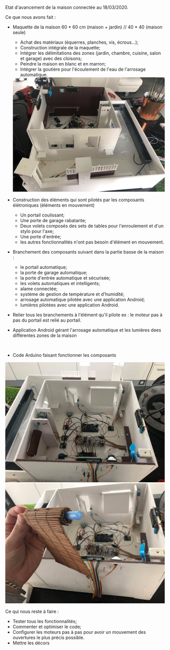 Etat d'avancement de la maison connectée au 18/03/2020.

Ce que nous avons fait : 

- Maquette de la maison 60 * 60 cm (maison + jardin) // 40 * 40 (maison seule)
  - Achat des matériaux (équerres, planches, vis, écrous...);
  - Construction intégrale de la maquette;
  - Intégrer les délimitations des zones (jardin, chambre, cuisine, salon et garage) avec des cloisons;
  - Peindre la maison en blanc et en marron;
  - Intégrer la goutière pour l'écoulement de l'eau de l'arrosage automatique.
  
  <img src="./img/img1.jpg" alt=""/>

- Construction des éléments qui sont pilotés par les composants élétroniques (éléments en mouvement)
  - Un portail coulissant;
  - Une porte de garage rabatante;
  - Deux volets composés des sets de tables pour l'enroulement et d'un stylo pour l'axe;
  - Une porte d'entrée;
  - les autres fonctionnalités n'ont pas besoin d'élément en mouvement.
  
- Branchement des composants suivant dans la partie basse de la maison :
  - le portail automatique;
  - la porte de garage automatique;
  - la porte d'entrée automatique et sécurisée;
  - les volets automatiques et intelligents;
  - alame connectée;
  - système de gestion de température et d'humidité;
  - arrosage automatique pilotée avec une application Android;
  - lumières pilotées avec une application Android.
  
- Relier tous les branchements à l'élément qu'il pilote
  ex : le moteur pas à pas du portail est relié au portail.
  
- Application Android gérant l'arrosage automatique et les lumières dees différentes zones de la maison

  <img src="./img/im4.png" alt=""/>

- Code Arduino faisant fonctionner les composants
  
 <img src="./img/img2.jpg" alt=""/>
 <img src="./img/img3.jpg" alt=""/>

  
  Ce qui nous reste à faire : 
  
  - Tester tous les fonctionnalités;
  - Commenter et optimiser le code;
  - Configurer les moteurs pas à pas pour avoir un mouvement des ouvertures le plus précis possible.
  - Mettre les décors
  
